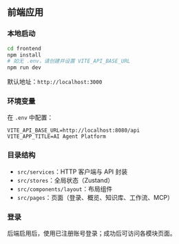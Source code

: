 ## 前端应用

### 本地启动

```bash
cd frontend
npm install
# 如无 .env，请创建并设置 VITE_API_BASE_URL
npm run dev
```

默认地址：`http://localhost:3000`

### 环境变量

在 `.env` 中配置：

```
VITE_API_BASE_URL=http://localhost:8080/api
VITE_APP_TITLE=AI Agent Platform
```

### 目录结构

- `src/services`：HTTP 客户端与 API 封装
- `src/stores`：全局状态（Zustand）
- `src/components/layout`：布局组件
- `src/pages`：页面（登录、概览、知识库、工作流、MCP）

### 登录

后端启用后，使用已注册账号登录；成功后可访问各模块页面。
